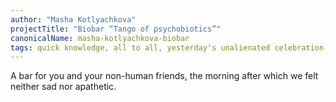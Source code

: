 ```yaml
---
author: "Masha Kotlyachkova"
projectTitle: "Biobar “Tango of psychobiotics”"
canonicalName: masha-kotlyachkova-biobar
tags: quick knowledge, all to all, yesterday's unalienated celebration, dacha, desire, practices of ourselves, sports interest, practice of small movements, extensions, pharmachoreography, sanatorium
---
```

A bar for you and your non-human friends, the morning after which we felt neither sad nor apathetic.
